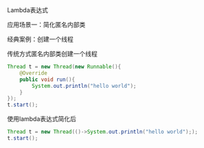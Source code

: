Lambda表达式

应用场景一：简化匿名内部类

经典案例：创建一个线程

传统方式匿名内部类创建一个线程

```java
Thread t = new Thread(new Runnable(){
    @Override
    public void run(){
        System.out.println("hello world");
    }
});
t.start();
```

使用lambda表达式简化后

```java
Thread t = new Thread(()->System.out.println("hello world"););
t.start();
```
